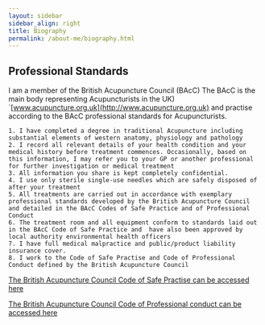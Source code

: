 ```yaml
---
layout: sidebar
sidebar_align: right
title: Biography
permalink: /about-me/biography.html
---
```


## Professional Standards



I am a member of the British Acupuncture Council (BAcC) The BAcC is the main body representing Acupuncturists in the UK) `[www.acupuncture.org.uk](http://www.acupuncture.org.uk) and practise according to the BAcC professional standards for Acupuncturists.


    1. I have completed a degree in traditional Acupuncture including substantial elements of western anatomy, physiology and pathology
    2. I record all relevant details of your health condition and your medical history before treatment commences. Occasionally, based on this information, I may refer you to your GP or another professional for further investigation or medical treatment
    3. All information you share is kept completely confidential. 
    4. I use only sterile single-use needles which are safely disposed of after your treatment
    5. All treatments are carried out in accordance with exemplary professional standards developed by the British Acupuncture Council and detailed in the BAcC Codes of Safe Practice and of Professional Conduct
    6. The treatment room and all equipment conform to standards laid out in the BAcC Code of Safe Practice and  have also been approved by local authority environmental health officers
    7. I have full medical malpractice and public/product liability insurance cover.
    8. I work to the Code of Safe Practise and Code of Professional Conduct defined by the British Acupuncture Council


[The British Acupuncture Council Code of Safe Practise can be accessed here](https://www.acupuncture.org.uk/public-content/effective-practice/82-bacc-professional-codes.html)

[The British Acupuncture Council Code of Professional conduct can be accessed here](https://www.acupuncture.org.uk/public-content/effective-practice/82-bacc-professional-codes.html)

